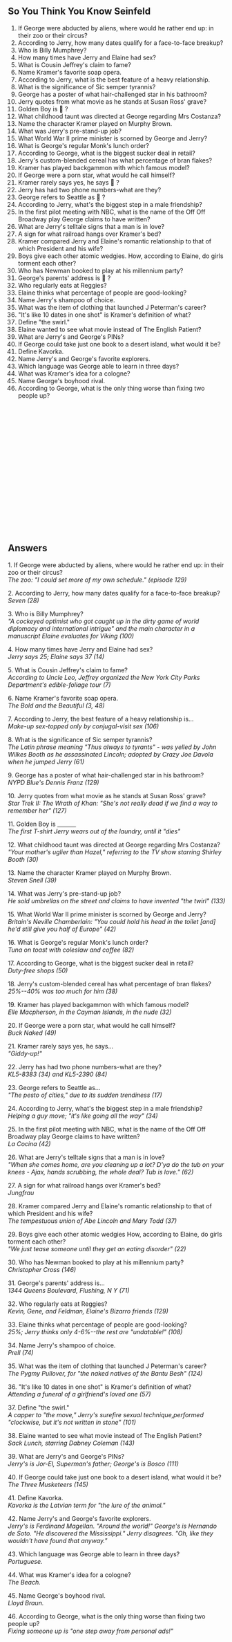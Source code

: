 ## So You Think You Know Seinfeld

<p>

<ol> 
<li>        If George were abducted by aliens,
where would he rather end up:
 in their zoo or their circus?
</li><li>      According to Jerry, how many
dates qualify for a face-to-face breakup?
</li><li>       
  Who is Billy Mumphrey?
</li><li>        How many times have Jerry and
Elaine had sex?
</li><li>         What is Cousin Jeffrey's claim
to fame?
</li><li>        Name Kramer's favorite soap
opera.
</li><li>        According to Jerry, what is
the best feature of a heavy relationship.
</li><li>     What is the significance of
Sic semper tyrannis?
</li><li>        George has a poster of what
hair-challenged star in his bathroom?
</li><li>        Jerry quotes from what movie
as he stands at Susan Ross' grave?
</li><li>        Golden Boy is &#129300; ?
</li><li>       What childhood taunt was directed
at George regarding Mrs Costanza?
</li><li>       Name the character Kramer
played on Murphy Brown.
</li><li>       What was Jerry's pre-stand-up
job?
</li><li>       What World War II prime minister
is scorned by George and Jerry?
</li><li>       What is George's regular Monk's
lunch order?
</li><li>       According to George, what
is the biggest sucker deal in retail?
</li><li>       Jerry's custom-blended cereal
has what percentage of bran flakes?
</li><li>        Kramer has played backgammon
with which famous model?
</li><li>        If George were a porn star,
what would he call himself?
</li><li>        Kramer rarely says yes, he
says &#129300; ?
</li><li>        Jerry has had two phone numbers-what
are they?
</li><li>        George refers to Seattle as &#129300; ?
</li><li>        According to Jerry, what's
the biggest step in a male friendship?
</li><li>        In the first pilot meeting
with NBC, what is the name of the
 Off Off Broadway play George claims to
have written?
</li><li>        What are Jerry's telltale
signs that a man is in love?
</li><li>        A sign for what railroad hangs
over Kramer's bed?
</li><li>        Kramer compared Jerry and Elaine's romantic relationship to that
 of which President and his wife?
</li><li>        Boys give each other atomic
wedgies.  How, according to Elaine, 
  do girls torment each other?
</li><li>        Who has Newman booked to play
at his millennium party?
</li><li>        George's parents' address
is &#129300; ?
</li><li>        Who regularly eats at Reggies?
</li><li>        Elaine thinks what percentage
of people are good-looking?
</li><li>        Name Jerry's shampoo of choice.
</li><li>        What was the item of clothing
that launched J Peterman's career?
</li><li>        "It's like 10 dates in one
shot" is Kramer's definition of  what?
</li><li>        Define "the swirl."
</li><li>        Elaine wanted to see what
movie instead of The English Patient?
</li><li>        What are Jerry's and George's
PINs?
</li><li>        If George could take just
one book to a desert island, what would it be?
</li><li>        Define Kavorka.
</li><li>        Name Jerry's and George's
favorite explorers.
</li><li>        Which language was George
able to learn in three days?
</li><li>        What was Kramer's idea for
a cologne?
</li><li>        Name George's boyhood rival.
</li><li>        According to George, what
is the only thing worse
 than fixing two people up?

 </ol>
 </p>
<br>
<br>

<br>
<br>
<br>
<br>
<br>
<br>
<br>
<br>
<br>
<br>
<br>
<br>
<br>
<br>
<br>

<h2> Answers </h2> 


<p>       1.  If George were abducted by aliens,
where would he rather
           end up: in their
zoo or their circus?
<br>  <i>        The zoo: "I
could set more of my own schedule." (episode 129)
</i></p><p>       2.  According to Jerry, how many
dates qualify for a
          face-to-face
breakup?
<br>   <i>         Seven (28)
</i></p><p>       3.  Who is Billy Mumphrey?
<br>    <i>      "A cockeyed
optimist who got caught up in the dirty game of
        world diplomacy
and international intrigue" and the main
          character in
a manuscript Elaine evaluates for Viking (100)
</i></p><p>       4.  How many times have Jerry and
Elaine had sex?
<br>  <i>        Jerry says 25;
Elaine says 37 (14)
</i></p><p>       5.  What is Cousin Jeffrey's claim
to fame?
<br>    <i>      According to
Uncle Leo, Jeffrey organized the New York
           City Parks Department's
edible-foliage tour (7)
</i></p><p>       6.  Name Kramer's favorite soap opera.
<br>     <i>     The Bold and
the Beautiful (3, 48)
</i></p><p>       7.  According to Jerry, the best
feature of a heavy relationship
           is...
<br>   <i>       Make-up sex-topped
only by conjugal-visit sex (106)
</i></p><p>       8.  What is the significance of Sic
semper tyrannis?
<br>     <i>     The Latin phrase meaning
"Thus always to tyrants" - was
           yelled by John
Wilkes Booth as he assassinated Lincoln;
  adopted by Crazy
Joe Davola when he jumped Jerry (61)
</i></p><p>       9. George has a poster of what hair-challenged
star in his
  bathroom?
<br>      <i>    NYPD Blue's
Dennis Franz (129)
</i></p><p>       10.  Jerry quotes from what movie
as he stands at Susan Ross'
  grave?
<br>    <i>      Star Trek II:
The Wrath of Khan: "She's not really dead if
  we find a way
to remember her" (127)
</i></p><p>       11.  Golden Boy is <span style="text-decoration: underline; white-space: pre;">&nbsp;&nbsp;&nbsp;&nbsp;&nbsp;&nbsp;&nbsp;&nbsp;&nbsp;&nbsp; </span>
<br>    <i>      The first T-shirt
Jerry wears out of the laundry, until it "dies"
</i></p><p>       12.  What childhood taunt was directed
at George regarding
  Mrs Costanza?
<br>     <i>     "Your mother's
uglier than Hazel," referring to the TV show
  starring Shirley
Booth (30)
</i></p><p>       13.  Name the character Kramer played
on Murphy Brown.
<br>  <i>        Steven Snell
(39)
</i></p><p>       14.  What was Jerry's pre-stand-up
job?
<br>     <i>     He sold umbrellas
on the street and claims to have invented
  "the twirl"
(133)
</i></p><p>       15.  What World War II prime minister
is scorned by George
  and Jerry?
<br>     <i>     Britain's Neville
Chamberlain: "You could hold his head in
  the toilet [and]
he'd still give you half of Europe" (42)
</i></p><p>       16.  What is George's regular Monk's
lunch order?
<br>      <i>    Tuna on toast
with coleslaw and coffee (82)
</i></p><p>       17.  According to George, what is
the biggest sucker deal in
  retail?
<br>     <i>     Duty-free shops
(50)
</i></p><p>       18.  Jerry's custom-blended cereal
has what percentage of bran
  flakes?
<br>  <i>        25%--40% was
too much for him (38)
</i></p><p>       19.  Kramer has played backgammon
with which famous
  model?
<br>      <i>    Elle Macpherson,
in the Cayman Islands, in the nude (32)
</i></p><p>       20.  If George were a porn star,
what would he call himself?
<br>     <i>     Buck Naked (49)
</i></p><p>       21.  Kramer rarely says yes, he says...
<br>     <i>     "Giddy-up!"
</i></p><p>       22.  Jerry has had two phone numbers-what
are they?
<br>     <i>     KL5-8383 (34)
and KL5-2390 (84)
</i></p><p>       23.  George refers to Seattle as...
<br>       <i>   "The pesto of
cities," due to its sudden trendiness (17)
</i></p><p>       24.  According to Jerry, what's the
biggest step in a male
  friendship?
<br>    <i>      Helping a guy
move; "it's like going all the way" (34)
</i></p><p>       25.  In the first pilot meeting with
NBC, what is the name of the
  Off Off Broadway
play George claims to have written?
<br>    <i>      La Cocina (42)
</i></p><p>       26.  What are Jerry's telltale signs
that a man is in love?
<br>      <i>    "When she comes
home, are you cleaning up a lot? D'ya do
  the tub on your
knees - Ajax, hands scrubbing, the whole
  deal? Tub is
love." (62)
</i></p><p>       27.  A sign for what railroad hangs
over Kramer's bed?
<br>       <i>   Jungfrau
</i></p><p>       28.  Kramer compared Jerry and Elaine's
romantic relationship
  to that of which
President and his wife?
<br>  <i>        The tempestuous
union of Abe Lincoln and Mary Todd (37)
</i></p><p>       29.  Boys give each other atomic
wedgies How, according to
  Elaine, do girls
torment each other?
<br>    <i>      "We just tease
someone until they get an eating disorder"
   (22)
</i></p><p>       30.  Who has Newman booked to play
at his millennium party?
<br>   <i>       Christopher
Cross (146)
</i></p><p>       31.  George's parents' address is...
<br>    <i>      1344 Queens
Boulevard, Flushing, N Y (71)
</i></p><p>       32.  Who regularly eats at Reggies?
<br>    <i>      Kevin, Gene,
and Feldman, Elaine's Bizarro friends (129)
</i></p><p>       33.  Elaine thinks what percentage
of people are good-looking?
<br>      <i>    25%; Jerry thinks
only 4-6%--the rest are "undatable!" (108)
</i></p><p>       34.  Name Jerry's shampoo of choice.
<br>     <i>     Prell (74)
</i></p><p>       35.  What was the item of clothing
that launched J Peterman's
  career?
<br>     <i>     The Pygmy Pullover,
for "the naked natives of the Bantu
  Besh" (124)
</i></p><p>       36.  "It's like 10 dates in one shot"
is Kramer's definition of
  what?
<br>  <i>        Attending a
funeral of a girlfriend's loved one (57)
</i></p><p>       37.  Define "the swirl."
<br>   <i>       A capper to
"the move," Jerry's surefire sexual
  technique,performed
"clockwise, but it's not written in stone"
  (101)
</i></p><p>       38.  Elaine wanted to see what movie
instead of The English
  Patient?
<br>     <i>     Sack Lunch,
starring Dabney Coleman (143)
</i></p><p>       39.  What are Jerry's and George's
PINs?
<br>    <i>      Jerry's is Jor-El,
Superman's father; George's is Bosco (111)
</i></p><p>       40.  If George could take just one
book to a desert island, what
  would it be?
<br>   <i>       The Three Musketeers
(145)
</i></p><p>       41.  Define Kavorka.
<br>   <i>       Kavorka is the
Latvian term for "the lure of the animal."
</i></p><p>       42.  Name Jerry's and George's favorite
explorers.
<br>    <i>      Jerry's is Ferdinand
Magellan. "Around the world!"
  George's is
Hernando de Soto. "He discovered the
  Mississippi."
Jerry disagrees. "Oh, like they wouldn't have
  found that anyway."
</i></p><p>       43.  Which language was George able
to learn in three days?
<br>   <i>       Portuguese.
</i></p><p>       44.  What was Kramer's idea for a
cologne?
<br>   <i>       The Beach.
</i></p><p>       45.  Name George's boyhood rival.
<br>     <i>     Lloyd Braun.
</i></p><p>       46.  According to George, what is
the only thing worse than
  fixing two people
up?
<br>      <i>    Fixing someone
up is "one step away from personal ads!"
<br>
</i> 